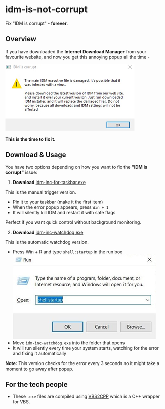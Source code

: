 # idm-is-not-corrupt

Fix "IDM is corrupt" - **forever**.

## Overview

If you have downloaded the **Internet Download Manager** from your favourite website, and now you get this annoying popup all the time -

![](/idm-is-corrupt.jpg)

**This is the time to fix it.**

## Download & Usage

You have two options depending on how you want to fix the **"IDM is corrupt"** issue:

1. **Download** [idm-inc-for-taskbar.exe]()

This is the manual trigger version.

- Pin it to your taskbar (make it the first item)
- When the error popup appears, press `Win + 1`
- It will silently kill IDM and restart it with safe flags

Perfect if you want quick control without background monitoring.

2. **Download** [idm-inc-watchdog.exe]()

This is the automatic watchdog version.

- Press Win + R and type `shell:startup` in the run box
  ![](/run-box.jpg)
- Move `idm-inc-watchdog.exe` into the folder that opens
- It will run silently every time your system starts, watching for the error and fixing it automatically

**Note:** This version checks for the error every 3 seconds so it might take a moment to go away after popup.

## For the tech people

- These `.exe` files are compiled using [VBS2CPP](https://github.com/8gudbits/VBS2CPP) which is a C++ wrapper for VBS.

